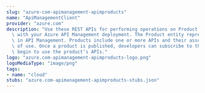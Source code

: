 ```yaml
---
slug: "azure-com-apimanagement-apimproducts"
name: "ApiManagementClient"
provider: "azure.com"
description: "Use these REST APIs for performing operations on Product entity associated\
  \ with your Azure API Management deployment. The Product entity represents a product\
  \ in API Management. Products include one or more APIs and their associated terms\
  \ of use. Once a product is published, developers can subscribe to the product and\
  \ begin to use the product’s APIs."
logo: "azure.com-apimanagement-apimproducts-logo.png"
logoMediaType: "image/png"
tags:
- name: "cloud"
stubs: "azure.com-apimanagement-apimproducts-stubs.json"
---
```

